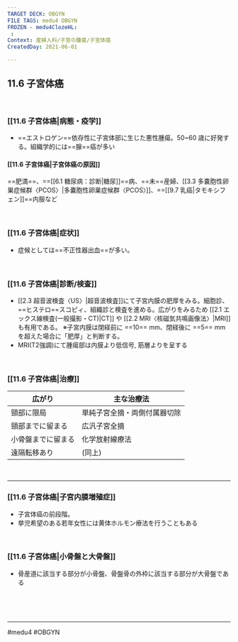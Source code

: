 ```yaml
---
TARGET DECK: OBGYN
FILE TAGS: medu4 OBGYN
FROZEN - medu4ClozeHL:
 : 
Context: 産婦人科/子宮の腫瘍/子宮体癌
CreatedDay: 2021-06-01

---
```


## 11.6 子宮体癌

<br>

### [[11.6 子宮体癌|病態・疫学]]
* ==エストロゲン==依存性に子宮体部に生じた悪性腫瘍。50~60 歳に好発する。組織学的には==腺==癌が多い
#### [[11.6 子宮体癌|子宮体癌の原因]]
==肥満==、==[[6.1 糖尿病：診断|糖尿]]==病、==未==産婦、[[3.3 多嚢胞性卵巣症候群〈PCOS〉|多囊胞性卵巣症候群〈PCOS〉]]、==[[9.7 乳癌|タモキシフェン]]==内服など
<!--ID: 1622523511097-->



<br>

### [[11.6 子宮体癌|症状]]
* 症候としては==不正性器出血==が多い。
<!--ID: 1622523511104-->



<br>

### [[11.6 子宮体癌|診断/検査]]
* [[2.3 超音波検査〈US〉|超音波検査]]にて子宮内膜の肥厚をみる。細胞診、==ヒステロ==スコピィ、組織診と検査を進める。広がりをみるため [[2.1 エックス線検査(一般撮影・CT)|CT]] や [[2.2 MRI〈核磁気共鳴画像法〉|MRI]] も有用である。
※子宮内膜は閉経前に ==10== mm、閉経後に ==5== mm を超えた場合に「肥厚」と判断する。
* MRI(T2強調)にて腫瘍部は内膜より低信号, 筋層よりを呈する
<!--ID: 1622523511110-->


<br>

### [[11.6 子宮体癌|治療]]
| 広がり | 主な治療法 |
|---|---|
|頸部に限局|単純子宮全摘・両側付属器切除|
|頸部までに留まる|広汎子宮全摘|
|小骨盤までに留まる|化学放射線療法|
|遠隔転移あり| (同上) |

<br>

---
### [[11.6 子宮体癌|子宮内膜増殖症]]
* 子宮体癌の前段階。
* 挙児希望のある若年女性には黄体ホルモン療法を行うこともある

<br>

### [[11.6 子宮体癌|小骨盤と大骨盤]]
* 骨産道に該当する部分が小骨盤、骨盤骨の外枠に該当する部分が大骨盤である

<br><br><br>

---
#medu4 #OBGYN
